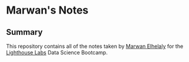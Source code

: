 # Marwan's Notes

## Summary
This repository contains all of the notes taken by [Marwan Elhelaly](https://github.com/MarwanH7) for the [Lighthouse Labs](https://www.lighthouselabs.ca) Data Science Bootcamp. 
